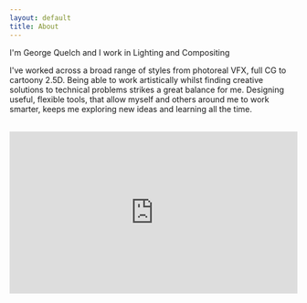 ```yaml
---
layout: default
title: About
---
```


<body>

<p> I'm George Quelch and I work in Lighting and Compositing </p>

<p> I've worked across a broad range of styles from photoreal VFX, full CG to cartoony 2.5D. Being able to work artistically whilst finding creative solutions to technical problems strikes a great balance for me. Designing useful, flexible tools, that allow myself and others around me to work smarter, keeps me exploring new ideas and learning all the time. </p>

<br />

<div style="padding:56.25% 0 0 0;position:relative;"><iframe src="https://player.vimeo.com/video/378413043?color=ff9933" style="position:absolute;top:0;left:0;width:100%;height:100%;" frameborder="0" allow="autoplay; fullscreen" allowfullscreen></iframe></div><script src="https://player.vimeo.com/api/player.js"></script>

</body>